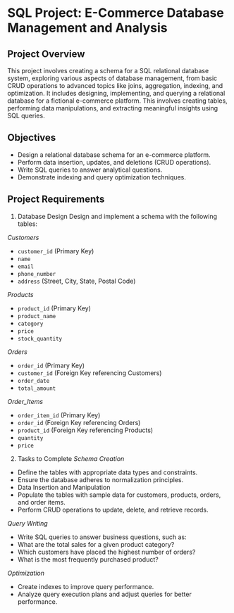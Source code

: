 # SQL Project: E-Commerce Database Management and Analysis
## Project Overview
This project involves creating a schema for a SQL relational database system, exploring various aspects of database management, from basic CRUD operations to advanced topics like joins, aggregation, indexing, and optimization. It includes designing, implementing, and querying a relational database for a fictional e-commerce platform. This involves creating tables, performing data manipulations, and extracting meaningful insights using SQL queries.

## Objectives
- Design a relational database schema for an e-commerce platform.
- Perform data insertion, updates, and deletions (CRUD operations).
- Write SQL queries to answer analytical questions.
- Demonstrate indexing and query optimization techniques.

## Project Requirements
1. Database Design
Design and implement a schema with the following tables:

*Customers*
- `customer_id` (Primary Key)
- `name`
- `email`
- `phone_number`
- `address` (Street, City, State, Postal Code)

*Products*
- `product_id` (Primary Key)
- `product_name`
- `category`
- `price`
- `stock_quantity`

*Orders*
- `order_id` (Primary Key)
- `customer_id` (Foreign Key referencing Customers)
- `order_date`
- `total_amount`

*Order_Items*
- `order_item_id` (Primary Key)
- `order_id` (Foreign Key referencing Orders)
- `product_id` (Foreign Key referencing Products)
- `quantity`
- `price`

2. Tasks to Complete
*Schema Creation*
- Define the tables with appropriate data types and constraints.
- Ensure the database adheres to normalization principles.
- Data Insertion and Manipulation
- Populate the tables with sample data for customers, products, orders, and order items.
- Perform CRUD operations to update, delete, and retrieve records.

*Query Writing*
- Write SQL queries to answer business questions, such as:
- What are the total sales for a given product category?
- Which customers have placed the highest number of orders?
- What is the most frequently purchased product?

*Optimization*
- Create indexes to improve query performance.
- Analyze query execution plans and adjust queries for better performance.